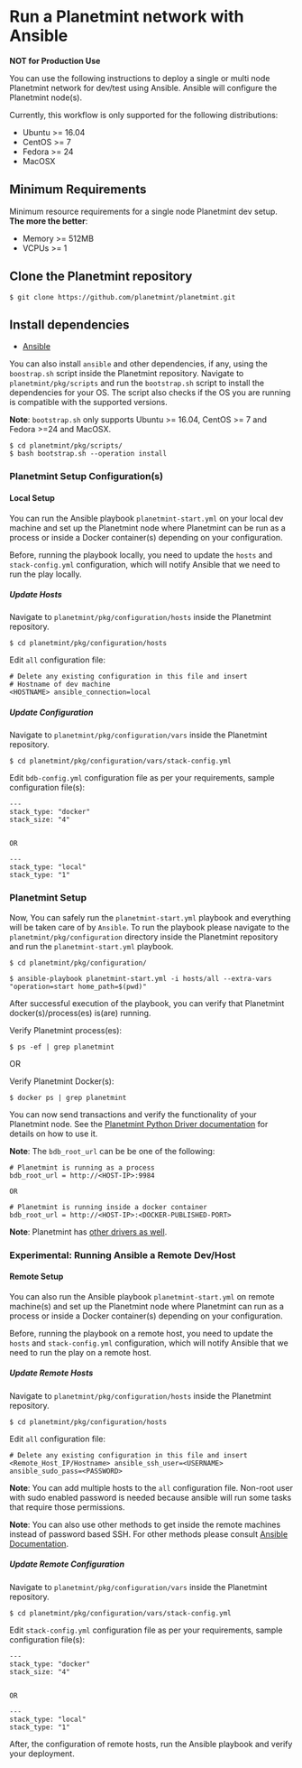 <!---
Copyright © 2020 Interplanetary Database Association e.V.,
Planetmint and IPDB software contributors.
SPDX-License-Identifier: (Apache-2.0 AND CC-BY-4.0)
Code is Apache-2.0 and docs are CC-BY-4.0
--->

# Run a Planetmint network with Ansible

**NOT for Production Use**

You can use the following instructions to deploy a single or multi node
Planetmint network for dev/test using Ansible. Ansible will configure the Planetmint node(s).

Currently, this workflow is only supported for the following distributions:
- Ubuntu >= 16.04
- CentOS >= 7
- Fedora >= 24
- MacOSX

## Minimum Requirements
Minimum resource requirements for a single node Planetmint dev setup. **The more the better**:
- Memory >= 512MB
- VCPUs >= 1

## Clone the Planetmint repository
```text
$ git clone https://github.com/planetmint/planetmint.git
```

## Install dependencies
- [Ansible](http://docs.ansible.com/ansible/latest/intro_installation.html)

You can also install `ansible` and other dependencies, if any, using the `boostrap.sh` script
inside the Planetmint repository.
Navigate to `planetmint/pkg/scripts` and run the `bootstrap.sh` script to install the dependencies
for your OS. The script also checks if the OS you are running is compatible with the
supported versions.

**Note**: `bootstrap.sh` only supports Ubuntu >= 16.04, CentOS >= 7 and Fedora >=24 and MacOSX.

```text
$ cd planetmint/pkg/scripts/
$ bash bootstrap.sh --operation install
```

### Planetmint Setup Configuration(s)
#### Local Setup
You can run the Ansible playbook `planetmint-start.yml` on your local dev machine and set up the Planetmint node where
Planetmint can be run as a process or inside a Docker container(s) depending on your configuration.

Before, running the playbook locally, you need to update the `hosts` and `stack-config.yml` configuration, which will notify Ansible that we need to run the play locally.

##### Update Hosts
Navigate to `planetmint/pkg/configuration/hosts` inside the Planetmint repository.
```text
$ cd planetmint/pkg/configuration/hosts
```

Edit `all` configuration file:
```text
# Delete any existing configuration in this file and insert
# Hostname of dev machine
<HOSTNAME> ansible_connection=local
```
##### Update Configuration
Navigate to `planetmint/pkg/configuration/vars` inside the Planetmint repository.
```text
$ cd planetmint/pkg/configuration/vars/stack-config.yml
```

Edit `bdb-config.yml` configuration file as per your requirements, sample configuration file(s):
```text
---
stack_type: "docker" 
stack_size: "4"


OR

---
stack_type: "local"
stack_type: "1"
```

### Planetmint Setup
Now, You can safely run the `planetmint-start.yml` playbook and everything will be taken care of by `Ansible`. To run the playbook please navigate to the `planetmint/pkg/configuration` directory inside the Planetmint repository and run the `planetmint-start.yml` playbook.

```text
$ cd planetmint/pkg/configuration/

$ ansible-playbook planetmint-start.yml -i hosts/all --extra-vars "operation=start home_path=$(pwd)"
```

After successful execution of the playbook, you can verify that Planetmint docker(s)/process(es) is(are) running.

Verify Planetmint process(es):
```text
$ ps -ef | grep planetmint
```

OR

Verify Planetmint Docker(s):
```text
$ docker ps | grep planetmint
```

You can now send transactions and verify the functionality of your Planetmint node.
See the [Planetmint Python Driver documentation](https://docs.planetmint.io/projects/py-driver/en/latest/index.html)
for details on how to use it.

**Note**: The `bdb_root_url` can be be one of the following:
```text
# Planetmint is running as a process
bdb_root_url = http://<HOST-IP>:9984

OR

# Planetmint is running inside a docker container
bdb_root_url = http://<HOST-IP>:<DOCKER-PUBLISHED-PORT>
```

**Note**: Planetmint has [other drivers as well](http://docs.planetmint.io/projects/server/en/latest/drivers-clients/index.html).

### Experimental: Running Ansible a Remote Dev/Host
#### Remote Setup
You can also run the Ansible playbook `planetmint-start.yml` on remote machine(s) and set up the Planetmint node where
Planetmint can run as a process or inside a Docker container(s) depending on your configuration.

Before, running the playbook on a remote host, you need to update the `hosts` and `stack-config.yml` configuration, which will notify Ansible that we need to run the play on a remote host.

##### Update Remote Hosts
Navigate to `planetmint/pkg/configuration/hosts` inside the Planetmint repository.
```text
$ cd planetmint/pkg/configuration/hosts
```

Edit `all` configuration file:
```text
# Delete any existing configuration in this file and insert
<Remote_Host_IP/Hostname> ansible_ssh_user=<USERNAME> ansible_sudo_pass=<PASSWORD>
```

**Note**: You can add multiple hosts to the `all` configuration file. Non-root user with sudo enabled password is needed because ansible will run some tasks that require those permissions.

**Note**: You can also use other methods to get inside the remote machines instead of password based SSH. For other methods
please consult [Ansible Documentation](http://docs.ansible.com/ansible/latest/intro_getting_started.html).

##### Update Remote Configuration
Navigate to `planetmint/pkg/configuration/vars` inside the Planetmint repository.
```text
$ cd planetmint/pkg/configuration/vars/stack-config.yml
```

Edit `stack-config.yml` configuration file as per your requirements, sample configuration file(s):
```text
---
stack_type: "docker" 
stack_size: "4"


OR

---
stack_type: "local"
stack_type: "1"
```

After, the configuration of remote hosts, run the Ansible playbook and verify your deployment.
